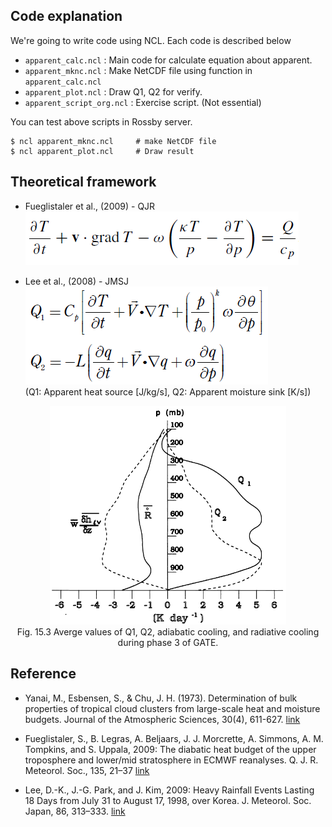 ## Code explanation
We're going to write code using NCL. Each code is described below
* `apparent_calc.ncl`       : Main code for calculate equation about apparent.
* `apparent_mknc.ncl`       : Make NetCDF file using function in `apparent_calc.ncl`
* `apparent_plot.ncl`       : Draw Q1, Q2 for verify.
* `apparent_script_org.ncl` : Exercise script. (Not essential)  

You can test above scripts in Rossby server.
```
$ ncl apparent_mknc.ncl     # make NetCDF file
$ ncl apparent_plot.ncl     # Draw result
```  
  
## Theoretical framework
* Fueglistaler et al., (2009) - QJR  
![Apparent_heat_source](/images/apparent_eq1.png)  
  
* Lee et al., (2008) - JMSJ  
![Apparent_moisgure_sink](/images/apparent_eq2.png)  
(Q1: Apparent heat source [J/kg/s], Q2: Apparent moisture sink [K/s])

<!-- refer to Emanuel (1994) pp 501 -->
<center><img width="75%" src="/images/apparent.png" /></center>
<center>Fig. 15.3 Averge values of Q1, Q2, adiabatic cooling, and radiative cooling during phase 3 of GATE.</center>

  
## Reference
* Yanai, M., Esbensen, S., & Chu, J. H. (1973). Determination of bulk properties of tropical cloud clusters from large-scale heat and moisture budgets. Journal of the Atmospheric Sciences, 30(4), 611-627. [link](https://journals.ametsoc.org/doi/abs/10.1175/1520-0469(1973)030%3C0611:DOBPOT%3E2.0.CO;2) 

* Fueglistaler, S., B. Legras, A. Beljaars, J. J. Morcrette, A. Simmons, A. M. Tompkins, and S. Uppala, 2009: The diabatic heat budget of the upper troposphere and lower/mid stratosphere in ECMWF reanalyses. Q. J. R. Meteorol. Soc., 135, 21–37 [link](https://rmets.onlinelibrary.wiley.com/doi/abs/10.1002/qj.361)  

* Lee, D.-K., J.-G. Park, and J. Kim, 2009: Heavy Rainfall Events Lasting 18 Days from July 31 to August 17, 1998, over Korea. J. Meteorol. Soc. Japan, 86, 313–333. [link](https://www.jstage.jst.go.jp/article/jmsj/86/2/86_2_313/_article/-char/ja/)

